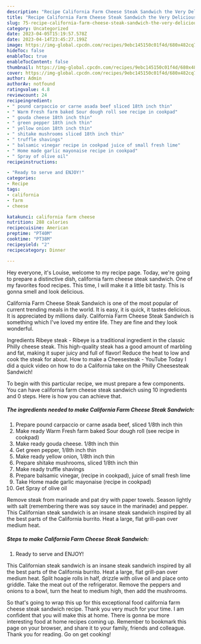 ```yaml
---
description: "Recipe California Farm Cheese Steak Sandwich the Very Delicious"
title: "Recipe California Farm Cheese Steak Sandwich the Very Delicious"
slug: 75-recipe-california-farm-cheese-steak-sandwich-the-very-delicious
category: Uncategorized
date: 2023-04-05T15:19:57.578Z
date: 2023-04-14T23:45:27.199Z
image: https://img-global.cpcdn.com/recipes/9ebc145150c01f4d/680x482cq70/california-farm-cheese-steak-sandwich-recipe-main-photo.jpg
hideToc: false
enableToc: true
enableTocContent: false
thumbnail: https://img-global.cpcdn.com/recipes/9ebc145150c01f4d/680x482cq70/california-farm-cheese-steak-sandwich-recipe-main-photo.jpg
cover: https://img-global.cpcdn.com/recipes/9ebc145150c01f4d/680x482cq70/california-farm-cheese-steak-sandwich-recipe-main-photo.jpg
author: Admin
authorAv: notfound
ratingvalue: 4.8
reviewcount: 24
recipeingredient:
- " pound carpaccio or carne asada beef sliced 18th inch thin"
- " Warm Fresh farm baked Sour dough roll see recipe in cookpad"
- " gouda cheese 18th inch thin"
- " green pepper 18th inch thin"
- " yellow onion 18th inch thin"
- " shitake mushrooms sliced 18th inch thin"
- " truffle shavings"
- " balsamic vinegar recipe in cookpad juice of small fresh lime"
- " Home made garlic mayonaise recipe in cookpad"
- " Spray of olive oil"
recipeinstructions:

- "Ready to serve and ENJOY!"
categories:
- Recipe
tags:
- california
- farm
- cheese

katakunci: california farm cheese 
nutrition: 288 calories
recipecuisine: American
preptime: "PT40M"
cooktime: "PT38M"
recipeyield: "2"
recipecategory: Dinner

---
```



Hey everyone, it's Louise, welcome to my recipe page. Today, we're going to prepare a distinctive dish, california farm cheese steak sandwich. One of my favorites food recipes. This time, I will make it a little bit tasty. This is gonna smell and look delicious.

California Farm Cheese Steak Sandwich is one of the most popular of current trending meals in the world. It is easy, it is quick, it tastes delicious. It is appreciated by millions daily. California Farm Cheese Steak Sandwich is something which I've loved my entire life. They are fine and they look wonderful.

Ingredients Ribeye steak - Ribeye is a traditional ingredient in the classic Philly cheese steak. This high-quality steak has a good amount of marbling and fat, making it super juicy and full of flavor! Reduce the heat to low and cook the steak for about. How to make a Cheesesteak - YouTube Today I did a quick video on how to do a California take on the Philly Cheesesteak Sandwich!


To begin with this particular recipe, we must prepare a few components. You can have california farm cheese steak sandwich using 10 ingredients and 0 steps. Here is how you can achieve that.

<!--inarticleads1-->

##### The ingredients needed to make California Farm Cheese Steak Sandwich:

1. Prepare  pound carpaccio or carne asada beef, sliced 1/8th inch thin
1. Make ready  Warm Fresh farm baked Sour dough roll (see recipe in cookpad)
1. Make ready  gouda cheese. 1/8th inch thin
1. Get  green pepper, 1/8th inch thin
1. Make ready  yellow onion, 1/8th inch thin
1. Prepare  shitake mushrooms, sliced 1/8th inch thin
1. Make ready  truffle shavings
1. Prepare  balsamic vinegar, (recipe in cookpad), juice of small fresh lime
1. Take  Home made garlic mayonaise (recipe in cookpad)
1. Get  Spray of olive oil


Remove steak from marinade and pat dry with paper towels. Season lightly with salt (remembering there was soy sauce in the marinade) and pepper. This Californian steak sandwich is an insane steak sandwich inspired by all the best parts of the California burrito. Heat a large, flat grill-pan over medium heat. 

<!--inarticleads2-->

##### Steps to make California Farm Cheese Steak Sandwich:


1. Ready to serve and ENJOY!

This Californian steak sandwich is an insane steak sandwich inspired by all the best parts of the California burrito. Heat a large, flat grill-pan over medium heat. Split hoagie rolls in half, drizzle with olive oil and place onto griddle. Take the meat out of the refrigerator. Remove the peppers and onions to a bowl, turn the heat to medium high, then add the mushrooms. 

So that's going to wrap this up for this exceptional food california farm cheese steak sandwich recipe. Thank you very much for your time. I am confident that you will make this at home. There is gonna be more interesting food at home recipes coming up. Remember to bookmark this page on your browser, and share it to your family, friends and colleague. Thank you for reading. Go on get cooking!
